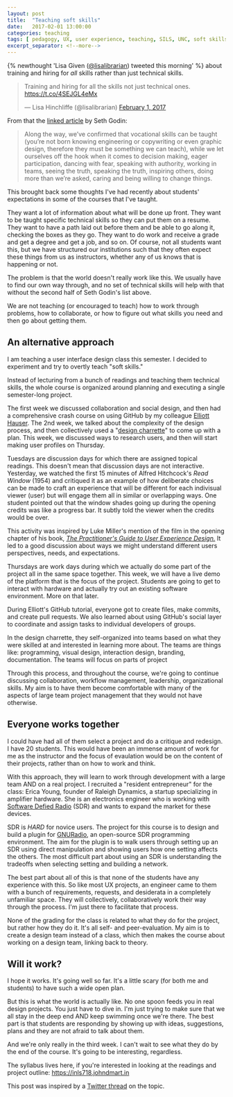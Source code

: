 ```yaml
---
layout: post
title:  "Teaching soft skills"
date:   2017-02-01 13:00:00
categories: teaching
tags: [ pedagogy, UX, user experience, teaching, SILS, UNC, soft skills ]
excerpt_separator: <!--more-->
---
```


{% newthought 'Lisa Given ([@lisalibrarian](https://twitter.com/lisalibrarian)) tweeted this morning' %} about training and hiring for *all* skills rather than just technical skills. 

<blockquote class="twitter-tweet" data-lang="en"><p lang="en" dir="ltr">Training and hiring for all the skills not just technical ones.  <a href="https://t.co/4SEJGL4eMx">https://t.co/4SEJGL4eMx</a></p>&mdash; Lisa Hinchliffe (@lisalibrarian) <a href="https://twitter.com/lisalibrarian/status/826770553839161344">February 1, 2017</a></blockquote>
<script async src="//platform.twitter.com/widgets.js" charset="utf-8"></script>

From that the [linked article](https://medium.com/@thisissethsblog/lets-stop-calling-them-soft-skills-9cc27ec09ecb#.hjltmp5pz) by Seth Godin: 

> Along the way, we’ve confirmed that vocational skills can be taught (you’re not born knowing engineering or copywriting or even graphic design, therefore they must be something we can teach), while we let ourselves off the hook when it comes to decision making, eager participation, dancing with fear, speaking with authority, working in teams, seeing the truth, speaking the truth, inspiring others, doing more than we’re asked, caring and being willing to change things.

This brought back some thoughts I've had recently about students' expectations in some of the courses that I've taught. 

<!--more-->

They want a lot of information about what will be done up front. 
They want to be taught specific technical skills so they can put them on a resume. 
They want to have a path laid out before them and be able to go along it, checking the boxes as they go.
They want to do work and receive a grade and get a degree and get a job, and so on. 
Of course, not all students want this, but we have structured our institutions such that they often expect these things from us as instructors, whether any of us knows that is happening or not. 

The problem is that the world doesn't really work like this. 
We usually have to find our own way through, and no set of technical skills will help with that without the second half of Seth Godin's list above. 

We are not teaching (or encouraged to teach) how to work through problems, how to collaborate, or how to figure out what skills you need and then go about getting them. 

## An alternative approach

I am teaching a user interface design class this semester. 
I decided to experiment and try to overtly teach "soft skills."

Instead of lecturing from a bunch of readings and teaching them technical skills, the whole course is organized around planning and executing a single semester-long project.

The first week we discussed collaboration and social design, and then had a comprehensive crash course on using GitHub by my colleague [Elliott Hauser](https://twitter.com/hauspoor).
The 2nd week, we talked about the complexity of the design process, and then collectively used a "[design charrette](https://www.nngroup.com/articles/design-charrettes/)" to come up with a plan.
This week, we discussed ways to research users, and then will start making user profiles on Thursday.

Tuesdays are discussion days for which there are assigned topical readings. 
This doesn't mean that discussion days are not interactive. 
Yesterday, we watched the first 15 minutes of Alfred Hitchcock's *Read Window* (1954) and critiqued it as an example of how deliberate choices can be made to craft an experience that will be different for each indivisual viewer (user) but will engage them all in similar or overlapping ways. 
One student pointed out that the window shades going up during the opening credits was like a progress bar.
It subtly told the viewer when the credits would be over.

This activity was inspired by Luke Miller's mention of the film in the opening chapter of his book, [*The Practitioner's Guide to User Experience Design.*](https://www.amazon.com/Practitioners-Guide-User-Experience-Design/dp/1455548588)
It led to a good discussion about ways we might understand different users perspectives, needs, and expectations. 

Thursdays are work days during which we actually do some part of the project all in the same space together.
This week, we will have a live demo of the platform that is the focus of the project. 
Students are going to get to interact with hardware and actually try out an existing software environment. 
More on that later. 

During Elliott's GitHub tutorial, everyone got to create files, make commits, and create pull requests. 
We also learned about using GitHub's social layer to coordinate and assign tasks to individual developers of groups. 

In the design charrette, they self-organized into teams based on what they were skilled at and interested in learning more about.
The teams are things like: programming, visual design, interaction design, branding, documentation. The teams will focus on parts of project

Through this process, and throughout the course, we're going to continue discussing collaboration, workflow management, leadership, organizational skills.
My aim is to have them become comfortable with many of the aspects of large team project management that they would not have otherwise.

## Everyone works together

I could have had all of them select a project and do a critique and redesign. 
I have 20 students.
This would have been an immense amount of work for me as the instructor and the focus of evaulation would be on the content of their projects, rather than on how to work and think. 

With this approach, they will learn to work through development with a large team AND on a real project. I recruited a "resident entrepreneur" for the class: Erica Young, founder of Raleigh Dynamics, a startup specializing in amplifier hardware.
She is an electronics engineer who is working with [Software Defied Radio](https://en.wikipedia.org/wiki/Software-defined_radio) (SDR) and wants to expand the market for these devices.

SDR is *HARD* for novice users. 
The project for this course is to design and build a plugin for [GNURadio](http://gnuradio.org/), an open-source SDR programming environment.
The aim for the plugin is to walk users through setting up an SDR using direct manipulation and showing users how one setting affects the others.
The most difficult part about using an SDR is understanding the tradeoffs when selecting setting and building a network.

The best part about all of this is that none of the students have any experience with this.
So like most UX projects, an engineer came to them with a bunch of requirements, requests, and desiderata in a completely unfamiliar space.
They will collectively, collaboratively work their way through the process. 
I'm just there to facilitate that process.

None of the grading for the class is related to what they do for the project, but rather how they do it. 
It's all self- and peer-evaluation.
My aim is to create a design team instead of a class, which then makes the course about working on a design team, linking back to theory.

## Will it work?

I hope it works. 
It's going well so far. 
It's a little scary (for both me and students) to have such a wide open plan.

But this is what the world is actually like. No one spoon feeds you in real design projects. You just have to dive in.
I'm just trying to make sure that we all stay in the deep end AND keep swimming once we're there.
The best part is that students are responding by showing up with ideas, suggestions, plans and they are not afraid to talk about them.

And we're only really in the third week. 
I can't wait to see what they do by the end of the course. 
It's going to be interesting, regardless.

The syllabus lives here, if you're interested in looking at the readings and project outline: https://inls718.johndmart.in 

This post was inspired by a [Twitter thread](https://twitter.com/jdmar3/status/826795277189337089) on the topic.